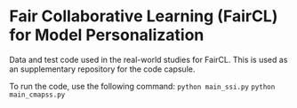 # Fair Collaborative Learning (FairCL) for Model Personalization

Data and test code used in the real-world studies for FairCL. This is used as an supplementary repository for the code capsule.

To run the code, use the following command:
``` python main_ssi.py ```
``` python main_cmapss.py ```

